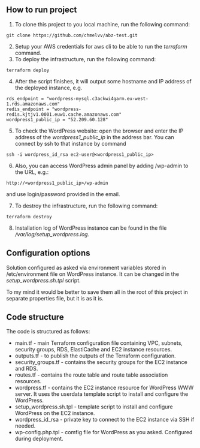 ## How to run project
1) To clone this project to you local machine, run the following command:
```
git clone https://github.com/chmelvv/abz-test.git
```
2) Setup your AWS credentials for aws cli to be able to run the _terraform_ command.
3) To deploy the infrastructure, run the following command:
```
terraform deploy
```
4) After the script finishes, it will output some hostname and IP address of the
   deployed instance, e.g.
```
rds_endpoint = "wordpress-mysql.c3ackwi4garm.eu-west-1.rds.amazonaws.com"
redis_endpoint = "wordpress-redis.kjtjv1.0001.euw1.cache.amazonaws.com"
wordpress1_public_ip = "52.209.60.128"
```
5) To check the WordPress website: open the browser and enter the IP address of the _wordpress1_public_ip_
   in the address bar.
You can connect by ssh to that instance by command 
```
ssh -i wordpress_id_rsa ec2-user@<wordpress1_public_ip>
```
6) Also, you can access WordPress admin panel by adding /wp-admin to the URL, e.g.:
```
http://<wordpress1_public_ip>/wp-admin
```
and use login/password provided in the email.

7) To destroy the infrastructure, run the following command:
```
terraform destroy
```
8) Installation log of WordPress instance can be found in the file _/var/log/setup_wordpress.log_. 

## Configuration options
Solution configured as asked via environment variables stored in /etc/environment file on WordPress instance.
It can be changed in the _setup_wordpress.sh.tpl_ script. 

To my mind it would be better to save them all in the root of this project in separate properties file, but it is as it is.

## Code structure
The code is structured as follows:
- main.tf - main Terraform configuration file containing VPC, subnets, security groups, RDS, ElastiCache and EC2 instance resources.
- outputs.tf - to publish the outputs of the Terraform configuration.
- security_groups.tf - contains the security groups for the EC2 instance and RDS.
- routes.tf - contains the route table and route table association resources.
- wordpress.tf - contains the EC2 instance resource for WordPress WWW server.
    It uses the userdata template script to install and configure the WordPress.
- setup_wordpress.sh.tpl - template script to install and configure WordPress on the EC2 instance.
- wordpress_id_rsa - private key to connect to the EC2 instance via SSH if needed.
- wp-config.php.tpl - comfig file for WordPress as you asked. Configured during deployment.


